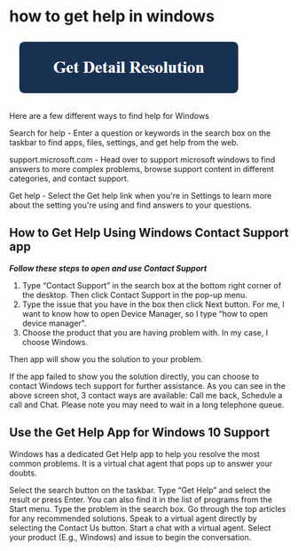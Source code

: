 # how to get help in windows

[![how to get help in windows](get-detail.png)](https://github.com/tech0issues/how.to.get.help.in.windows)

Here are a few different ways to find help for Windows

Search for help - Enter a question or keywords in the search box on the taskbar to find apps, files, settings, and get help from the web.

support.microsoft.com - Head over to support microsoft windows to find answers to more complex problems, browse support content in different categories, and contact support.

Get help - Select the Get help link when you're in Settings to learn more about the setting you're using and find answers to your questions.

## How to Get Help Using Windows Contact Support app

**_Follow these steps to open and use Contact Support_**

1. Type “Contact Support” in the search box at the bottom right corner of the desktop. Then click Contact Support in the pop-up menu.
2. Type the issue that you have in the box then click Next button. For me, I want to know how to open Device Manager, so I type “how to open device manager”.
3. Choose the product that you are having problem with. In my case, I choose Windows.
  
Then app will show you the solution to your problem.

If the app failed to show you the solution directly, you can choose to contact Windows tech support for further assistance. As you can see in the above screen shot, 3 contact ways are available: Call me back, Schedule a call and Chat. Please note you may need to wait in a long telephone queue.

## Use the Get Help App for Windows 10 Support

Windows has a dedicated Get Help app to help you resolve the most common problems. It is a virtual chat agent that pops up to answer your doubts.

Select the search button on the taskbar. Type “Get Help” and select the result or press Enter. You can also find it in the list of programs from the Start menu.
Type the problem in the search box. Go through the top articles for any recommended solutions.
Speak to a virtual agent directly by selecting the Contact Us button. 
Start a chat with a virtual agent. Select your product (E.g., Windows) and issue to begin the conversation.
